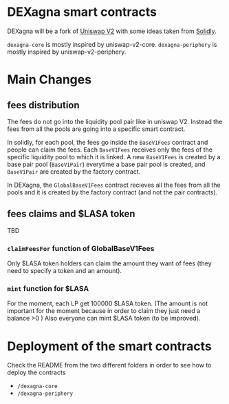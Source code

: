 # DEXagna smart contracts

DEXagna will be a fork of [Uniswap V2](https://github.com/Uniswap/v2-core) with some ideas taken from [Solidly](https://github.com/solidlyexchange/solidly).

`dexagna-core` is mostly inspired by uniswap-v2-core.
`dexagna-periphery` is mostly inspired by uniswap-v2-periphery.


# Main Changes

## fees distribution
The fees do not go into the liquidity pool pair like in uniswap V2. Instead the fees from all the pools are going into a specific smart contract. 

In solidly, for each pool, the fees go inside the `BaseV1Fees` contract and people can claim the fees. Each `BaseV1Fees` receives only the fees of the specific liquidity pool to which it is linked. A new `BaseV1Fees` is created by a base pair pool (`BaseV1Pair`) everytime a base pair pool is created, and `BaseV1Pair` are created by the factory contract.

In DEXagna, the `GlobalBaseV1Fees` contract recieves all the fees from all the pools and it is created by the factory contract (and not the pair contracts). 

## fees claims and $LASA token
TBD

### `claimFeesFor` function of GlobalBaseV1Fees
Only $LASA token holders can claim the amount they want of fees (they need to specify a token and an amount).

### `mint` function for $LASA
For the moment, each LP get 100000 $LASA token. (The amount is not important for the moment because in order to claim they just need a balance >0 )
Also everyone can mint $LASA token (to be improved).

# Deployment of the smart contracts
Check the README from the two different folders in order to see how to deploy the contracts
* `/dexagna-core` 
* `/dexagna-periphery`